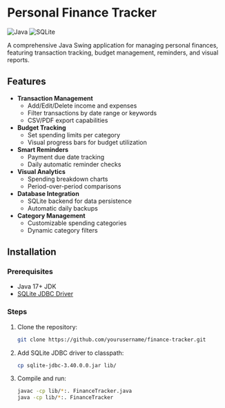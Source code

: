 # Personal Finance Tracker

![Java](https://img.shields.io/badge/Java-17%2B-blue)
![SQLite](https://img.shields.io/badge/SQLite-3.36%2B-green)

A comprehensive Java Swing application for managing personal finances, featuring transaction tracking, budget management, reminders, and visual reports.

## Features

- **Transaction Management**
  - Add/Edit/Delete income and expenses
  - Filter transactions by date range or keywords
  - CSV/PDF export capabilities
- **Budget Tracking**
  - Set spending limits per category
  - Visual progress bars for budget utilization
- **Smart Reminders**
  - Payment due date tracking
  - Daily automatic reminder checks
- **Visual Analytics**
  - Spending breakdown charts
  - Period-over-period comparisons
- **Database Integration**
  - SQLite backend for data persistence
  - Automatic daily backups
- **Category Management**
  - Customizable spending categories
  - Dynamic category filters

## Installation

### Prerequisites
- Java 17+ JDK
- [SQLite JDBC Driver](https://github.com/xerial/sqlite-jdbc)

### Steps
1. Clone the repository:
   ```bash
   git clone https://github.com/yourusername/finance-tracker.git

2. Add SQLite JDBC driver to classpath:
   ```bash
   cp sqlite-jdbc-3.40.0.0.jar lib/

3. Compile and run:
   ```bash
   javac -cp lib/*:. FinanceTracker.java
   java -cp lib/*:. FinanceTracker
